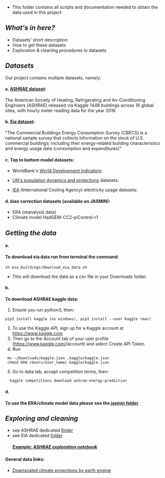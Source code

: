 * This folder contains all scripts and documentation needed to obtain the data used in this project 

## _What's in here?_

- Datasets' short description 
- How to get these datasets
- Exploration & cleaning procedures to datasets


## _Datasets_

Our project contains multiple datasets, namely:

#### a. [ASHRAE dataset](https://www.kaggle.com/c/ashrae-energy-prediction/data):<br/>
The American Society of Heating, Refrigerating and Air-Conditioning Engineers (ASHRAE) released via Kaggle 1448 buildings across 16 global sites, with hourly meter reading data for the year 2016

#### b. [Eia dataset](https://www.eia.gov/consumption/commercial/data/):<br/>
"The Commercial Buildings Energy Consumption Survey (CBECS) is a national sample survey that collects information on the stock of U.S. commercial buildings, including their energy-related building characteristics and energy usage data (consumption and expenditures)"

#### c. Top to bottom model datasets:<br/>
  - WorldBank's [World Development Indicators](https://databank.worldbank.org/source/world-development-indicators):
  
  - [UN's population dynamics and projections](https://population.un.org/wpp/Download/Standard/Population/) datasets:
  
  - [IEA]() (International Cooling Agency) electricity usage datasets:
  

#### d. bias correction datasets (available on JASMIN):<br/>
  - ERA (reanalysis data)
  - Climate model HadGEM-CC2-piControl-r1

## _Getting the data_

#### a.
#### To download eia data run from terminal the command:
```
sh eia_buildings/download_eia_data.sh
```
* This will download the data as a csv file in your Downloads folder.

#### b.
#### To download ASHRAE kaggle data: 
1. Ensure you run python3, then:
```
pip3 install kaggle (on windows), pip3 install --user kaggle (mac)

```
2. To use the Kaggle API, sign up for a Kaggle account at https://www.kaggle.com
3. Then go to the Account tab of your user profile (https://www.kaggle.com/<username>/account) and select Create API Token.
4. Run
  ```
   mv ~/Downloads/kaggle.json .kaggle/kaggle.json
   chmod 600 /Users/user_name/.kaggle/kaggle.json
  ```
 5. Go to data tab, accept competition terms, then:
  ```
    kaggle competitions download ashrae-energy-prediction
  ```
#### d.
#### To use the ERA/climate model data please see the [jasmin folder](https://github.com/michellewl/building_resilience/tree/omer/data/bias_correction/jasmin)

## _Exploring and cleaning_
- see ASHRAE dedicated [folder](https://github.com/michellewl/building_resilience/tree/omer/data/ashrae) 
- see EIA dedicated [folder](https://github.com/michellewl/building_resilience/tree/omer/other/anna)
  ##### [Example: ASHRAE exploration notebook](https://github.com/michellewl/building_resilience/blob/omer/data/ashrae/exploration/notebooks/Exploration_ASHRAE.ipynb)  
 
  
 
#### General data links:
- [Downscaled climate projections by earth engine](https://developers.google.com/earth-engine/datasets/catalog/NASA_NEX-GDDP)

